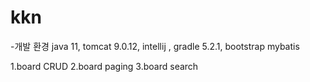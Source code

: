 # kkn
-개발 환경
java 11,
tomcat 9.0.12,
intellij ,
gradle 5.2.1,
bootstrap
mybatis

1.board CRUD
2.board paging
3.board search
